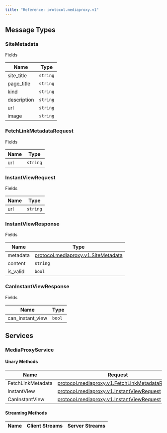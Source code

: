```yaml
---
title: "Reference: protocol.mediaproxy.v1"
---
```

## Message Types 

### SiteMetadata

Fields

| Name | Type |
| ---- | ---- |
| site_title | `string` |
| page_title | `string` |
| kind | `string` |
| description | `string` |
| url | `string` |
| image | `string` |

### FetchLinkMetadataRequest

Fields

| Name | Type |
| ---- | ---- |
| url | `string` |

### InstantViewRequest

Fields

| Name | Type |
| ---- | ---- |
| url | `string` |

### InstantViewResponse

Fields

| Name | Type |
| ---- | ---- |
| metadata | [protocol.mediaproxy.v1.SiteMetadata](#sitemetadata) |
| content | `string` |
| is_valid | `bool` |

### CanInstantViewResponse

Fields

| Name | Type |
| ---- | ---- |
| can_instant_view | `bool` |

## Services 

### MediaProxyService

#### Unary Methods

| Name | Request | Response |
| ---- | ------- | -------- |
|FetchLinkMetadata|[protocol.mediaproxy.v1.FetchLinkMetadataRequest](#fetchlinkmetadatarequest)|[protocol.mediaproxy.v1.SiteMetadata](#sitemetadata)|
|InstantView|[protocol.mediaproxy.v1.InstantViewRequest](#instantviewrequest)|[protocol.mediaproxy.v1.InstantViewResponse](#instantviewresponse)|
|CanInstantView|[protocol.mediaproxy.v1.InstantViewRequest](#instantviewrequest)|[protocol.mediaproxy.v1.CanInstantViewResponse](#caninstantviewresponse)|

#### Streaming Methods

| Name | Client Streams | Server Streams |
| ---- | -------------- | -------------- |
